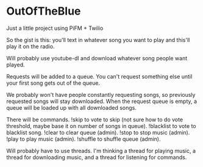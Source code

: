 # OutOfTheBlue
Just a little project using PiFM + Twilio

So the gist is this: you'll text in whatever song you want to play and this'll play it on the radio.

Will probably use youtube-dl and download whatever song people want played.

Requests will be added to a queue. You can't request something else until your first song gets out of the queue.

We probably won't have people constantly requesting songs, so previously requested songs will stay downloaded. When the request queue is empty, a queue will be loaded up with all downloaded songs.

There will be commands. !skip to vote to skip (not sure how to do vote threshold, maybe base it on number of songs in queue). !blacklist to vote to blacklist song. !clear to clear queue (admin). !stop to stop music (admin). !play to play music (admin). !shuffle to shuffle queue (admin).

Will probably have to use threads. I'm thinking a thread for playing music, a thread for downloading music, and a thread for listening for commands.
